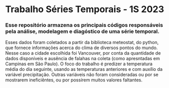 # Trabalho Séries Temporais - 1S 2023

### Esse repositório armazena os principais códigos responsáveis pela análise, modelagem e diagóstico de uma série temporal.

Esses dados foram coletados a partir da biblioteca meteostat, do python, que fornece informações acerca do clima de diversos pontos do mundo. Nesse caso a cidade escolhida foi Vancouver, por conta da quantidade de dados disponíveis e ausência de falahas na coleta (como apresntadas em Campinas em São Paulo).
O foco do trabalho é predizer a temperatura média do dia seguinte, usando as temperaturas anteriores e com auxílio da variável precipitação. Outras variáveis não foram consideradas ou por se mostrarem ineficiẽntes, ou por possírem muitos valores faltantes.
